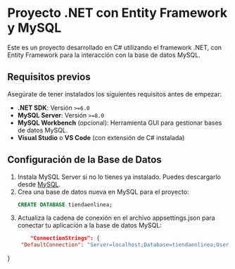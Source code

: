 # Proyecto .NET con Entity Framework y MySQL

Este es un proyecto desarrollado en C# utilizando el framework .NET, con Entity Framework para la interacción con la base de datos MySQL.

## Requisitos previos

Asegúrate de tener instalados los siguientes requisitos antes de empezar:

- **.NET SDK**: Versión `>=6.0`
- **MySQL Server**: Versión `>=8.0`
- **MySQL Workbench** (opcional): Herramienta GUI para gestionar bases de datos MySQL.
- **Visual Studio** o **VS Code** (con extensión de C# instalada)

## Configuración de la Base de Datos

1. Instala MySQL Server si no lo tienes ya instalado. Puedes descargarlo desde [MySQL](https://dev.mysql.com/downloads/mysql/).
2. Crea una base de datos nueva en MySQL para el proyecto:
   ```sql
   CREATE DATABASE tiendaenlinea;
   ```
3. Actualiza la cadena de conexión en el archivo appsettings.json para conectar tu aplicación a la base de datos MySQL:
   ```json
       "ConnectionStrings": {
    "DefaultConnection": "Server=localhost;Database=tiendaenlinea;User=root;Password=1234567890;"
  }
   ```
